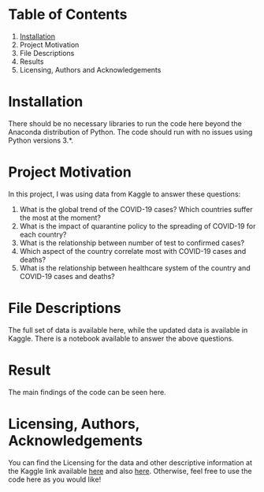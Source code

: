 # Table of Contents

1. [Installation](#ins)
2. Project Motivation
3. File Descriptions
4. Results
5. Licensing, Authors and Acknowledgements

<a name="ins"></a>
# Installation

There should be no necessary libraries to run the code here beyond the Anaconda distribution of Python. The code should run with no issues using Python versions 3.*.

# Project Motivation

In this project, I was using data from Kaggle to answer these questions:

  1. What is the global trend of the COVID-19 cases? Which countries suffer the most at the moment? 
  2. What is the impact of quarantine policy to the spreading of COVID-19 for each country?
  3. What is the relationship between number of test to confirmed cases?
  4. Which aspect of the country correlate most with COVID-19 cases and deaths?
  5. What is the relationship between healthcare system of the country and COVID-19 cases and deaths?  
  
# File Descriptions

The full set of data is available here, while the updated data is available in Kaggle. There is a notebook available to answer the above questions.

# Result

The main findings of the code can be seen here.

# Licensing, Authors, Acknowledgements

You can find the Licensing for the data and other descriptive information at the Kaggle link available [here](https://www.kaggle.com/sudalairajkumar/novel-corona-virus-2019-dataset) and also [here](https://www.kaggle.com/koryto/countryinfo). Otherwise, feel free to use the code here as you would like!

